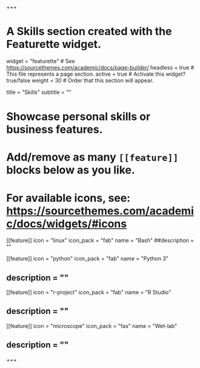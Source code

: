 +++
# A Skills section created with the Featurette widget.
widget = "featurette"  # See https://sourcethemes.com/academic/docs/page-builder/
headless = true  # This file represents a page section.
active = true  # Activate this widget? true/false
weight = 30  # Order that this section will appear.

title = "Skills"
subtitle = ""

# Showcase personal skills or business features.
# 
# Add/remove as many `[[feature]]` blocks below as you like.
# 
# For available icons, see: https://sourcethemes.com/academic/docs/widgets/#icons

[[feature]]
  icon = "linux"
  icon_pack = "fab"
  name = "Bash"
  ##description = ""
  
[[feature]]
  icon = "python"
  icon_pack = "fab"
  name = "Python 3"
 ## description = ""  
  
[[feature]]
  icon = "r-project"
  icon_pack = "fab"
  name = "R Studio"
##  description = ""

[[feature]]
  icon = "microscope"
  icon_pack = "fas"
  name = "Wet-lab"
##  description = ""

+++
